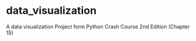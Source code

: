 # data_visualization
A data visualization Project form Python Crash Course 2nd Edition (Chapter 15)
